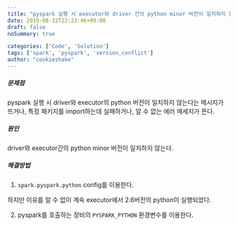 ```yaml
---
title: "pyspark 실행 시 executor와 driver 간의 python minor 버전이 일치하지 않을 때"
date: 2019-08-22T22:23:46+09:00
draft: false
noSummary: true

categories: ['Code', 'Solution']
tags: ['spark', 'pyspark', 'version_conflict']
author: "cookieshake"
---
```


##### 문제점

pyspark 실행 시 driver와 executor의 python 버전이 일치하지 않는다는 메시지가 뜨거나, 특정 패키지를 import하는데 실패하거나, 알 수 없는 에러 메세지가 뜬다.

##### 원인

driver와 executor간의 python minor 버전이 일치하지 않는다.

##### 해결방법

1. `spark.pyspark.python` config를 이용한다.

하지만 이유를 알 수 없이 계속 executor에서 2.6버전의 python이 실행되었다.

2. pyspark를 호출하는 장비의 `PYSPARK_PYTHON` 환경변수를 이용한다.

